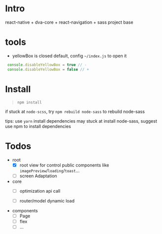 # Intro

react-native + dva-core + react-navigation + sass project base 


# tools

 - yellowBox is closed default, config `~/index.js` to open it
 
 ```js
  console.disableYellowBox = true // -
  console.disableYellowBox = false // +
```

# Install

> `npm install`

if stuck at `node-scss`, try `npm rebuild node-sass` to rebuild node-sass

tips: use `yarn` install dependencies may stuck at install node-sass, suggest use npm to install dependencies


# Todos 

- root
  - [X] root view for control public components like `imagePreview`/`loading`/`toast`...
  - [ ] screen Adaptation
- core
  - [ ] optimization api call 

  - [ ] router/model dynamic load

- components
  - [ ] Page
  - [ ] flex 
  - [ ] ...
